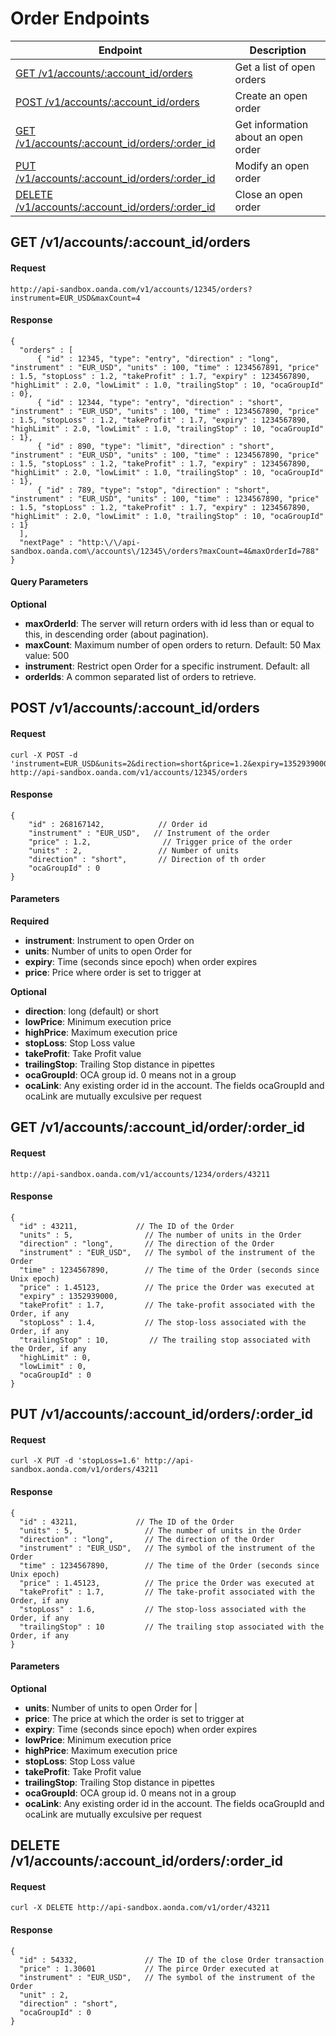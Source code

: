 # Order Endpoints

| Endpoint | Description |
| ---- | ---- |
| [GET /v1/accounts/:account_id/orders](https://github.com/oanda/apidocs/blob/master/sections/orders.md#get-v1accountsaccount_idorders) | Get a list of open orders |
| [POST /v1/accounts/:account_id/orders](https://github.com/oanda/apidocs/blob/master/sections/orders.md#post-v1accountsaccount_idorders) | Create an open order |
| [GET /v1/accounts/:account_id/orders/:order_id](https://github.com/oanda/apidocs/blob/master/sections/orders.md#get-v1accountsaccount_idorderorder_id) | Get information about an open order |
| [PUT /v1/accounts/:account_id/orders/:order_id](https://github.com/oanda/apidocs/blob/master/sections/orders.md#put-v1accountsaccount_idordersorder_id) | Modify an open order |
| [DELETE /v1/accounts/:account_id/orders/:order_id](https://github.com/oanda/apidocs/blob/master/sections/orders.md#delete-v1accountsaccount_idordersorder_id) | Close an open order |


## GET /v1/accounts/:account_id/orders

#### Request
    http://api-sandbox.oanda.com/v1/accounts/12345/orders?instrument=EUR_USD&maxCount=4

#### Response
    {
      "orders" : [
          { "id" : 12345, "type": "entry", "direction" : "long", "instrument" : "EUR_USD", "units" : 100, "time" : 1234567891, "price" : 1.5, "stopLoss" : 1.2, "takeProfit" : 1.7, "expiry" : 1234567890, "highLimit" : 2.0, "lowLimit" : 1.0, "trailingStop" : 10, "ocaGroupId" : 0},
          { "id" : 12344, "type": "entry", "direction" : "short", "instrument" : "EUR_USD", "units" : 100, "time" : 1234567890, "price" : 1.5, "stopLoss" : 1.2, "takeProfit" : 1.7, "expiry" : 1234567890, "highLimit" : 2.0, "lowLimit" : 1.0, "trailingStop" : 10, "ocaGroupId" : 1},
          { "id" : 890, "type": "limit", "direction" : "short", "instrument" : "EUR_USD", "units" : 100, "time" : 1234567890, "price" : 1.5, "stopLoss" : 1.2, "takeProfit" : 1.7, "expiry" : 1234567890, "highLimit" : 2.0, "lowLimit" : 1.0, "trailingStop" : 10, "ocaGroupId" : 1},
          { "id" : 789, "type": "stop", "direction" : "short", "instrument" : "EUR_USD", "units" : 100, "time" : 1234567890, "price" : 1.5, "stopLoss" : 1.2, "takeProfit" : 1.7, "expiry" : 1234567890, "highLimit" : 2.0, "lowLimit" : 1.0, "trailingStop" : 10, "ocaGroupId" : 1}
      ],
      "nextPage" : "http:\/\/api-sandbox.oanda.com\/accounts\/12345\/orders?maxCount=4&maxOrderId=788"
    }

#### Query Parameters
**Optional**

* **maxOrderId**: The server will return orders with id less than or equal to this, in descending order (about pagination).
* **maxCount**: Maximum number of open orders to return. Default: 50 Max value: 500
* **instrument**: Restrict open Order for a specific instrument. Default: all
* **orderIds**: A common separated list of orders to retrieve.


## POST /v1/accounts/:account_id/orders
#### Request
    curl -X POST -d 'instrument=EUR_USD&units=2&direction=short&price=1.2&expiry=1352939000' http://api-sandbox.oanda.com/v1/accounts/12345/orders

#### Response
    {
        "id" : 268167142,            // Order id
        "instrument" : "EUR_USD",   // Instrument of the order
        "price" : 1.2,				  // Trigger price of the order
        "units" : 2,                 // Number of units
        "direction" : "short",       // Direction of th order
        "ocaGroupId" : 0
    }


#### Parameters
**Required**

* **instrument**: Instrument to open Order on
* **units**: Number of units to open Order for
* **expiry**: Time (seconds since epoch) when order expires
* **price**: Price where order is set to trigger at

**Optional**

<!--* **type**: entry (default), or limit (More about order types) -->
* **direction**: long (default) or short
* **lowPrice**: Minimum execution price
* **highPrice**: Maximum execution price
* **stopLoss**: Stop Loss value
* **takeProfit**: Take Profit value
* **trailingStop**: Trailing Stop distance in pipettes
* **ocaGroupId**: OCA group id. 0 means not in a group
* **ocaLink**: Any existing order id in the account. The fields ocaGroupId and ocaLink are mutually exculsive per request

## GET /v1/accounts/:account_id/order/:order_id

#### Request
    http://api-sandbox.oanda.com/v1/accounts/1234/orders/43211

#### Response

    {
      "id" : 43211,             // The ID of the Order
      "units" : 5,                // The number of units in the Order
      "direction" : "long",       // The direction of the Order
      "instrument" : "EUR_USD",   // The symbol of the instrument of the Order
      "time" : 1234567890,        // The time of the Order (seconds since Unix epoch)
      "price" : 1.45123,          // The price the Order was executed at
      "expiry" : 1352939000,
      "takeProfit" : 1.7,         // The take-profit associated with the Order, if any
      "stopLoss" : 1.4,           // The stop-loss associated with the Order, if any
      "trailingStop" : 10,         // The trailing stop associated with the Order, if any
      "highLimit" : 0,
      "lowLimit" : 0,
      "ocaGroupId" : 0
    }






## PUT /v1/accounts/:account_id/orders/:order_id

#### Request
    curl -X PUT -d 'stopLoss=1.6' http://api-sandbox.aonda.com/v1/orders/43211

#### Response
    {
      "id" : 43211,             // The ID of the Order
      "units" : 5,                // The number of units in the Order
      "direction" : "long",       // The direction of the Order
      "instrument" : "EUR_USD",   // The symbol of the instrument of the Order
      "time" : 1234567890,        // The time of the Order (seconds since Unix epoch)
      "price" : 1.45123,          // The price the Order was executed at
      "takeProfit" : 1.7,         // The take-profit associated with the Order, if any
      "stopLoss" : 1.6,           // The stop-loss associated with the Order, if any
      "trailingStop" : 10         // The trailing stop associated with the Order, if any
    }

#### Parameters
**Optional**

* **units**: Number of units to open Order for |
* **price**: The price at which the order is set to trigger at
* **expiry**: Time (seconds since epoch) when order expires
* **lowPrice**: Minimum execution price
* **highPrice**: Maximum execution price
* **stopLoss**: Stop Loss value
* **takeProfit**: Take Profit value
* **trailingStop**: Trailing Stop distance in pipettes
* **ocaGroupId**: OCA group id. 0 means not in a group
* **ocaLink**: Any existing order id in the account. The fields ocaGroupId and ocaLink are mutually exculsive per request





## DELETE /v1/accounts/:account_id/orders/:order_id

#### Request
    curl -X DELETE http://api-sandbox.aonda.com/v1/order/43211

#### Response
    {
      "id" : 54332,               // The ID of the close Order transaction
      "price" : 1.30601           // The pirce Order executed at
      "instrument" : "EUR_USD",   // The symbol of the instrument of the Order
      "unit" : 2,
      "direction" : "short",
      "ocaGroupId" : 0
    }


